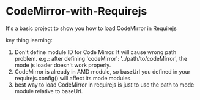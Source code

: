 CodeMirror-with-Requirejs
=========================

It's a basic project to show you how to load CodeMirror in Requirejs

key thing learning:
1. Don't define module ID for Code Mirror. It will cause wrong path problem.
   e.g.: after defining 'codeMirror': '../path/to/codeMirror', the mode js loader doesn't work properly. 
2. CodeMirror is already in AMD module, so baseUrl you defined in your requirejs.config() will affect its mode modules.
3. best way to load CodeMirror in requirejs is just to use the path to mode module relative to baseUrl. 


